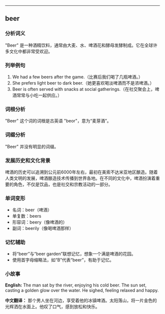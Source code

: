 
---------------
## beer
### 分析词义
"Beer" 是一种酒精饮料，通常由大麦、水、啤酒花和酵母发酵制成。它在全球许多文化中都非常受欢迎。

### 列举例句
1. We had a few beers after the game.（比赛后我们喝了几瓶啤酒。）
2. She prefers light beer to dark beer.（她更喜欢喝淡啤酒而不是浓啤酒。）
3. Beer is often served with snacks at social gatherings.（在社交聚会上，啤酒常常与小吃一起供应。）

### 词根分析
"Beer" 这个词的词根是古英语 "beor"，意为“麦芽酒”。

### 词缀分析
"Beer" 并没有明显的词缀。

### 发展历史和文化背景
啤酒的历史可以追溯到公元前6000年左右，最初在美索不达米亚地区酿造。随着人类文明的发展，啤酒酿造技术传播到世界各地。在不同的文化中，啤酒扮演着重要的角色，不仅是饮品，也是社交和宗教活动的一部分。

### 单词变形
- 名词：beer（啤酒）
- 单复数：beers
- 形容词：beery（像啤酒的）
- 副词：beerily（像喝啤酒那样）

### 记忆辅助
- 将“beer”与“beer garden”联想记忆，想象一个满是啤酒的花园。
- 使用首字母缩略法，如“B”代表“beer”，有助于记忆。

### 小故事
**English:**
The man sat by the river, enjoying his cold beer. The sun set, casting a golden glow over the water. He sighed, feeling relaxed and happy.

**中文翻译：**
那个男人坐在河边，享受着他的冰镇啤酒。太阳落山，将一片金色的光辉洒在水面上。他叹了口气，感到放松和快乐。

